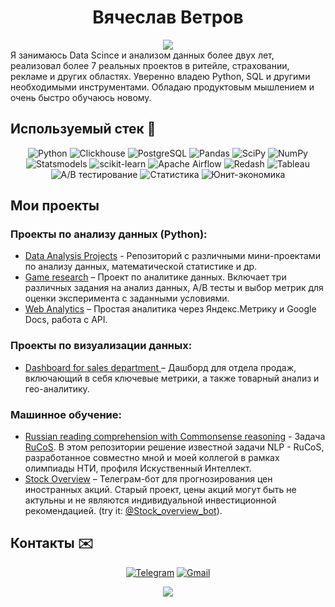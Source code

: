
<!-- Name and Profession -->
<div align="center">

# Вячеслав Ветров

</div>

<div align="center">
  <picture>
    <source 
      srcset="https://readme-typing-svg.demolab.com?font=Montserrat&size=24&duration=4500&pause=4000&color=FFFFFF&center=true&width=470&lines=Middle Data Scientist/Product Analyst"
      media="(prefers-color-scheme: dark)"
    />
    <source
      srcset="https://readme-typing-svg.demolab.com?font=Montserrat&size=24&duration=4500&pause=4000&color=000000&center=true&width=470&lines=Middle Data Scientist/Product Analyst"
      media="(prefers-color-scheme: light), (prefers-color-scheme: no-preference)"
    />
  <img src="https://readme-typing-svg.demolab.com?font=Montserrat&size=24&duration=5000&pause=2000&color=FFFFFF&center=true&width=470&lines=Продуктовый Аналитик" />
  </picture>
  
</div>

<div>
Я занимаюсь Data Scince и анализом данных более двух лет, реализовал более 7 реальных проектов в ритейле, страховании, рекламе и других областях. Уверенно владею Python, SQL и другими необходимыми инструментами. Обладаю продуктовым мышлением и очень быстро обучаюсь новому.
</div>

<!-- Skills -->
## Используемый стек 🔧

<div align="center">

![Python](https://img.shields.io/badge/-Python-0b163b?style=for-the-badge&logo=python)
![Clickhouse](https://img.shields.io/badge/-Clickhouse-0b163b?style=for-the-badge&logo=clickhouse)
![PostgreSQL](https://img.shields.io/badge/-PostgreSQL-0b163b?style=for-the-badge&logo=PostgreSQL&logoColor=white)
![Pandas](https://img.shields.io/badge/-Pandas-0b163b?style=for-the-badge&logo=Pandas)
![SciPy](https://img.shields.io/badge/-SciPy-0b163b?style=for-the-badge&logo=SciPy)
![NumPy](https://img.shields.io/badge/-NumPy-0b163b?style=for-the-badge&logo=NumPy)
![Statsmodels](https://img.shields.io/badge/Statsmodels-0b163b?style=for-the-badge&logo=Statsmodels)
![scikit-learn](https://img.shields.io/badge/scikit--learn-0b163b?style=for-the-badge&logo=scikit-learn)
![Apache Airflow](https://img.shields.io/badge/Apache%20Airflow-0b163b?style=for-the-badge&logo=Apache%20Airflow)
![Redash](https://img.shields.io/badge/Redash-0b163b?style=for-the-badge&logo=Redash)
![Tableau](https://img.shields.io/badge/Tableau-0b163b?style=for-the-badge&logo=Tableau)
![A/B тестирование](https://img.shields.io/badge/A/B%20тестирование-0b163b?style=for-the-badge)
![Статистика](https://img.shields.io/badge/Статистика-0b163b?style=for-the-badge)
![Юнит-экономика](https://img.shields.io/badge/Юнит--экономика-0b163b?style=for-the-badge)
</div>

## Мои проекты
### Проекты по анализу данных (Python):
 - [Data Analysis Projects](https://github.com/justlcoder/Data-analysis) - Репозиторий с различными мини-проектами по анализу данных, математической статистике и др.
 - [Game research](https://nbviewer.jupyter.org/github/justlcoder/Game_Research/blob/main/analysis.ipynb) – Проект по аналитике данных. Включает три различных задания на анализ данных, A/B тесты и выбор метрик для оценки эксперимента с заданными условиями.
 - [Web Analytics](https://nbviewer.jupyter.org/github/justlcoder/Portfolio/blob/main/web_analytics.ipynb) – Простая аналитика через Яндекс.Метрику и Google Docs, работа с API.

### Проекты по визуализации данных:
 - [Dashboard for sales department
](http://redash.lab.karpov.courses/public/dashboards/f90cCFSN6DxHnHSyuB9iMQeQcVDoHw5DoOBxRs1r?org_slug=default) – Дашборд для отдела продаж, включающий в себя ключевые метрики, а также товарный анализ и гео-аналитику.

### Машинное обучение:
 - [Russian reading comprehension with Commonsense reasoning](https://github.com/justlcoder/AI_nti) - Задача [RuCoS](https://russiansuperglue.com/ru/tasks/task_info/RuCoS). В этом репозитории решение известной задачи NLP - RuCoS, разработанное совместно мной и моей коллегой в рамках олимпиады НТИ, профиля Искуственный Интеллект.
 - [Stock Overview](https://github.com/justlcoder/Stock_Overview) – Телеграм-бот для прогнозирования цен иностранных акций. Старый проект, цены акций могут быть не актульны и не являются индивидуальной инвестиционной рекомендацией. (try it: [@Stock_overview_bot](https://t.me/Stock_overview_bot)).


 ## Контакты ✉️

<div align="center">

[![Telegram](https://img.shields.io/badge/Telegram-0b163b?style=for-the-badge&logo=telegram&logoColor=white)](https://t.me/vnvetrov)
[![Gmail](https://img.shields.io/badge/Gmail-0b163b?style=for-the-badge&logo=gmail&logoColor=red)](mailto:vvetrov.ds@gmail.com)

</div>

<!-- GitHub Stats -->
<div align="center">

<picture>
<source 
  srcset="https://github-readme-stats.vercel.app/api?username=justlcoder&theme=algolia&show_icons=True&hide=issues,contribs"
  media="(prefers-color-scheme: dark)"
/>
<source
  srcset="https://github-readme-stats.vercel.app/api?username=justlcoder&theme=default_repocard&show_icons=True&hide=issues,contribs"
  media="(prefers-color-scheme: light), (prefers-color-scheme: no-preference)"
/>
<img src="https://github-readme-stats.vercel.app/api?username=justlcoder&theme=default_repocard&show_icons=True&hide=issues,contribs" />
</picture>

</div>
